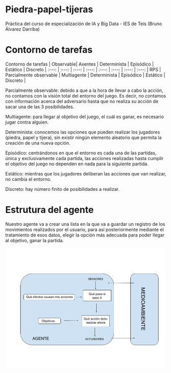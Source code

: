 # Piedra-papel-tijeras
Práctica del curso de especialización de IA y Big Data - IES de Teis (Bruno Álvarez Darriba)

# Contorno de tarefas
Contorno de tarefas | Observable| Axentes | Determinista | Episódico | Estático | Discreto |
:---: | :---: | :---: | :---: | :---: | :---: | :---: | :---: |
 RPS | Parcialmente observable | Multiagente | Determinista | Episódico | Estático | Discreto |

 Parcialmente observable: debido a que a la hora de llevar a cabo la acción, no contamos con la visión total del entorno del juego. Es decir, no contamos con información acerca del adversario hasta que no realiza su acción de sacar una de las 3 posibilidades.

Multiagente: para llegar al objetivo del juego, el cuál es ganar, es necesario jugar contra alguien.

Determinista: conocemos las opciones que pueden realizar los jugadores (piedra, papel y tijera), sin existir ningún elemento aleatorio que permita la creación de una nueva opción.

Episódico: centrándonos en que el entorno es cada una de las partidas, única y exclusivamente cada partida, las acciones realizadas hasta cumplir el objetivo del juego no dependen en nada para la siguiente partida.

Estático: mientras que los jugadores deliberan las acciones que van realizar, no cambia el entorno.

Discreto: hay número finito de posibilidades a realizar.

# Estrutura del agente
Nuestro agente va a crear una lista en la que va a guardar un registro de los movimientos realizados por el usuario, para así posteriormente mediante el tratamiento de esos datos, elegir la opción más adecuada para poder llegar al objetivo, ganar la partida.

![Modelo inteligencia artificial](./doc/IA_modelo.png)